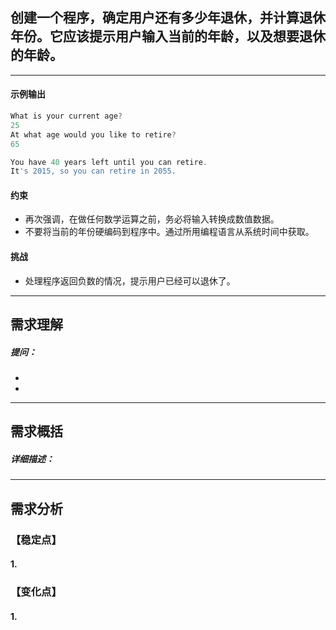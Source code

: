 ## 创建一个程序，确定用户还有多少年退休，并计算退休年份。它应该提示用户输入当前的年龄，以及想要退休的年龄。
***
####  示例输出
```js
What is your current age?
25
At what age would you like to retire?
65

You have 40 years left until you can retire.
It's 2015, so you can retire in 2055.
```
#### 约束
- 再次强调，在做任何数学运算之前，务必将输入转换成数值数据。
- 不要将当前的年份硬编码到程序中。通过所用编程语言从系统时间中获取。

#### 挑战
- 处理程序返回负数的情况，提示用户已经可以退休了。

***

## 需求理解
##### 提问：
- 
- 

***

## 需求概括
##### 详细描述：

***

## 需求分析

### 【稳定点】
#### 1.

### 【变化点】
#### 1.
